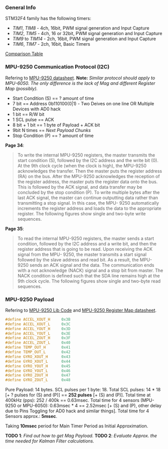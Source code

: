 ### General Info ###
STM32F4 family has the following timers:  
+ *TIM1*, *TIM8* - 4ch, 16bit, PWM signal generation and Input Capture
+ *TIM2*, *TIM5* - 4ch, 16 or 32bit, PWM signal generation and Input Capture
+ *TIM9* to *TIM14* - 2ch, 16bit, PWM signal generation and Input Capture
+ *TIM6*, *TIM7* - 2ch, 16bit, Basic Timers

[Comparison Table](http://www.farrellf.com/projects/hardware/2012-08-11_STM32F4_Basics:_Timers_%28Part_1%29)

### MPU-9250 Communication Protocol (I2C) ###
Refering to [MPU-9250 datasheet](https://www.invensense.com/wp-content/uploads/2015/02/PS-MPU-9250A-01-v1.1.pdf).
**Note:** *Similar protocol should apply to MPU-6050. The only difference is the lack of Mag and different Register Map (possibly).*

+ Start Condition (S) == ? amount of time
+ 7 bit == Address 0b110100(0|1) - Two Deives on one line OR Multiple Devices with AD0 hack
+ 1 bit == R/W bit
+ 1 SCL pulse == ACK
+ 8 bit + 1 bit == 1 byte of Payload + ACK bit
+ 9bit N times == *Next Payload Chunks*
+ Stop  Condition (P) == ? amount of time

**Page 34**:

> To write the internal MPU-9250 registers, the master transmits the start condition (S), followed by the I2C
address and the write bit (0). At the 9th clock cycle (when the clock is high), the MPU-9250 acknowledges the
transfer. Then the master puts the register address (RA) on the bus. After the MPU-9250 acknowledges the
reception of the register address, the master puts the register data onto the bus. This is followed by the ACK
signal, and data transfer may be concluded by the stop condition (P). To write multiple bytes after the last ACK
signal, the master can continue outputting data rather than transmitting a stop signal. In this case, the MPU-
9250 automatically increments the register address and loads the data to the appropriate register. The
following figures show single and two-byte write sequences. 

**Page 35**:

> To read the internal MPU-9250 registers, the master sends a start condition, followed by the I2C address and
a write bit, and then the register address that is going to be read. Upon receiving the ACK signal from the MPU-
9250, the master transmits a start signal followed by the slave address and read bit. As a result, the MPU-
9250 sends an ACK signal and the data. The communication ends with a not acknowledge (NACK) signal and
a stop bit from master. The NACK condition is defined such that the SDA line remains high at the 9th clock
cycle. The following figures show single and two-byte read sequences.

### MPU-9250 Payload ###
Refering to [MPU-9250 Lib Code](https://github.com/kriswiner/MPU-9250/blob/master/MPU9250BasicAHRS.ino) and [MPU-9250 Register Map datasheet](https://cdn.sparkfun.com/assets/learn_tutorials/5/5/0/MPU-9250-Register-Map.pdf).

```c
#define ACCEL_XOUT_H     0x3B
#define ACCEL_XOUT_L     0x3C
#define ACCEL_YOUT_H     0x3D
#define ACCEL_YOUT_L     0x3E
#define ACCEL_ZOUT_H     0x3F
#define ACCEL_ZOUT_L     0x40
#define TEMP_OUT_H       0x41
#define TEMP_OUT_L       0x42
#define GYRO_XOUT_H      0x43
#define GYRO_XOUT_L      0x44
#define GYRO_YOUT_H      0x45
#define GYRO_YOUT_L      0x46
#define GYRO_ZOUT_H      0x47
#define GYRO_ZOUT_L      0x48
```

Pure Payload: 14 bytes.
SCL pulses per 1 byte: 18.
Total SCL pulses: 14 * 18 [+ ? pulses for (S) and (P)] == **252 pulses** [+ (S) and (P)].
Total time at 400kHz (pps): 252 / 400k == 0.63msec.
Total time for 4 sensors (MPU-9250 or MPU-6050): 0.63msec * 4 == 2.52msec [+ (S) and (P), other delay due to Pins Toggling for AD0 hack and similar things].
Total time for 4 Sensors approx.: **5msec**.

Taking **10msec** period for Main Timer Period as Initial Approximation.

**TODO 1**: *Find out how to get Mag Payload.*
**TODO 2**: *Evaluate Approx. the time needed for Kalman Filter calculations.*
